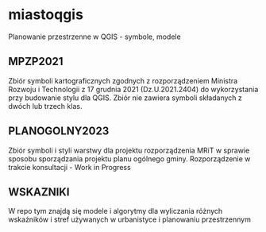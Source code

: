 # miastoqgis
Planowanie przestrzenne w QGIS - symbole, modele

## MPZP2021

Zbiór symboli kartograficznych zgodnych z rozporządzeniem Ministra Rozwoju i Technologii z 17 grudnia 2021 (Dz.U.2021.2404) do wykorzystania przy budowanie stylu dla QGIS. Zbiór nie zawiera symboli składanych z dwóch lub trzech klas.

## PLANOGOLNY2023

Zbiór symboli i styli warstwy dla projektu rozporządzenia MRiT w sprawie sposobu sporządzania projektu planu ogólnego gminy. Rozporządzenie w trakcie konsultacji - Work in Progress

## WSKAZNIKI

W repo tym znajdą się modele i algorytmy dla wyliczania różnych wskaźników i stref używanych w urbanistyce i planowaniu przestrzennym
